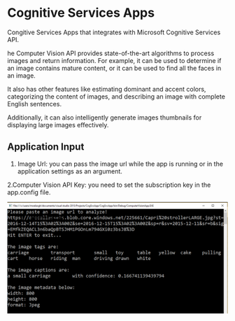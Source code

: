 # Cognitive Services Apps
Congitive Services Apps that integrates with Microsoft Cognitive Services API.

he Computer Vision API provides state-of-the-art algorithms to process images and return information. 
For example, it can be used to determine if an image contains mature content, or it can be used to find all the faces in an image. 

It also has other features like estimating dominant and accent colors, categorizing the content of images, and describing an image with complete English sentences. 

Additionally, it can also intelligently generate images thumbnails for displaying large images effectively.


## Application Input

1. Image Url: you can pass the image url while the app is running or in the application settings as an argument.

2.Computer Vision API Key: you need to set the subscription key in the app.config file.


![Application Output](/Images/Output.PNG)